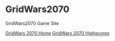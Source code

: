 # GridWars2070
GridWars2070 Game Site

[GridWars 2070 Home](http://dev.pwnedu.net/gridwars/)
[GridWars 2070 Highscores](http://dev.pwnedu.net/gridwars/highscores/)
